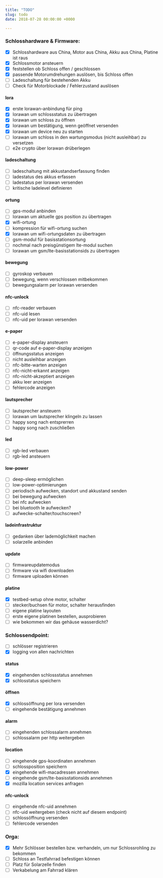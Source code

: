 ```yaml
---
title: "TODO"
slug: todo
date: 2018-07-28 00:00:00 +0000

---
```



### Schlosshardware & Firmware:
- [x] Schlosshardware aus China, Motor aus China, Akku aus China, Platine ist raus
- [x] Schlossmotor ansteuern
- [x] feststellen ob Schloss offen / geschlossen
- [x] passende Motorumdrehungen auslösen, bis Schloss offen
- [ ] Ladeschaltung für bestehenden Akku
- [ ] Check für Motorblockade / Fehlerzustand auslösen

#### lora
- [x] erste lorawan-anbindung für ping
- [x] lorawan um schlossstatus zu übertragen
- [x] lorawan um schloss zu öffnen
- [x] lorawan um bestätigung, wenn geöffnet versenden
- [x] lorawan um device neu zu starten
- [ ] lorawan um schloss in den wartungsmodus (nicht ausleihbar) zu versetzen
- [ ] e2e crypto über lorawan drüberlegen

#### ladeschaltung
- [ ] ladeschaltung mit akkustandserfassung finden
- [ ] ladestatus des akkus erfassen
- [ ] ladestatus per lorawan versenden
- [ ] kritische ladelevel definieren

#### ortung
- [ ] gps-modul anbinden
- [ ] lorawan um aktuelle gps position zu übertragen
- [x] wifi-ortung
- [ ] kompression für wifi-ortung suchen
- [x] lorawan um wifi-ortungsdaten zu übertragen
- [ ] gsm-modul für basisstationsortung
- [ ] nochmal nach preisgünstigem lte-modul suchen
- [ ] lorawan um gsm/lte-basisstationsids zu übertragen

#### bewegung
- [ ] gyroskop verbauen
- [ ] bewegung, wenn verschlossen mitbekommen
- [ ] bewegungsalarm per lorawan versenden

#### nfc-unlock
- [ ] nfc-reader verbauen
- [ ] nfc-uid lesen
- [ ] nfc-uid per lorawan versenden

#### e-paper
- [ ] e-paper-display ansteuern
- [ ] qr-code auf e-paper-display anzeigen
- [ ] öffnungsstatus anzeigen
- [ ] nicht ausleihbar anzeigen
- [ ] nfc-bitte-warten anzeigen
- [ ] nfc-nicht-erkannt anzeigen
- [ ] nfc-nicht-akzeptiert anzeigen
- [ ] akku leer anzeigen
- [ ] fehlercode anzeigen

#### lautsprecher
- [ ] lautsprecher ansteuern
- [ ] lorawan um lautsprecher klingeln zu lassen
- [ ] happy song nach entsprerren
- [ ] happy song nach zuschließen

#### led
- [ ] rgb-led verbauen
- [ ] rgb-led ansteuern

#### low-power
- [ ] deep-sleep ermöglichen
- [ ] low-power-optimierungen
- [ ] periodisch aufwecken, standort und akkustand senden
- [ ] bei bewegung aufwecken
- [ ] bei nfc aufwecken
- [ ] bei bluetooth le aufwecken?
- [ ] aufwecke-schalter/touchscreen?

#### ladeinfrastruktur
- [ ] gedanken über lademöglichkeit machen
- [ ] solarzelle anbinden

#### update
- [ ] firmwareupdatemodus
- [ ] firmware via wifi downloaden
- [ ] firmware uploaden können

#### platine
- [x] testbed-setup ohne motor, schalter
- [ ] stecker/buchsen für motor, schalter herausfinden
- [ ] eigene platine layouten
- [ ] erste eigene platinen bestellen, ausprobieren
- [ ] wie bekommen wir das gehäuse wasserdicht?

### Schlossendpoint:
- [ ] schlösser registrieren
- [x] logging von allen nachrichten

#### status
- [x] eingehenden schlossstatus annehmen
- [x] schlosstatus speichern

#### öffnen
- [x] schlossöffnung per lora versenden
- [ ] eingehende bestätigung annehmen

#### alarm
- [ ] eingehenden schlossalarm annehmen
- [ ] schlossalarm per http weitergeben

#### location
- [ ] eingehende gps-koordinaten annehmen
- [ ] schlossposition speichern
- [x] eingehende wifi-macadressen annehmen
- [ ] eingehende gsm/lte-basisstationsids annehmen
- [x] mozilla location services anfragen

#### nfc-unlock
- [ ] eingehende nfc-uid annehmen
- [ ] nfc-uid weitergeben (check nicht auf diesem endpoint)
- [ ] schlossöffnung versenden
- [ ] fehlercode versenden

###  Orga:
- [x] Mehr Schlösser bestellen bzw. verhandeln, um nur Schlossrohling zu bekommen
- [ ] Schloss an Testfahrrad befestigen können
- [ ] Platz für Solarzelle finden
- [ ] Verkabelung am Fahrrad klären
